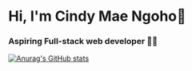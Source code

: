 # Hi, I'm Cindy Mae Ngoho👋
### Aspiring Full-stack web developer 👩‍💻

[![Anurag's GitHub stats](https://github-readme-stats.vercel.app/api?username=Cindy0202-mae)](https://github.com/Cindy0202-mae/github-readme-stats)
